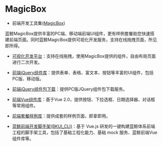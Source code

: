 # MagicBox

- 前端开发工具集([MagicBox](https://magicbox.bk.tencent.com/static_api/v3/main/index.html))

蓝鲸MagicBox提供丰富的PC端、移动端前端UI组件，更有样例套餐助您快速搭建前端页面。同时蓝鲸MagicBox提供可视化开发服务，支持在线拖拽页面，所见即所得。

- [可视化开发平台](https://magicbox.bk.tencent.com/static_api/v3/index.html#build/show)：支持在线拖拽，使用MagicBox提供的组件，自由布局页面进行二次开发。 

- [前端jQuery组件库](https://magicbox.bk.tencent.com/static_api/v3/index.html#index?isPro=1)：提供表单、表格、富文本、按钮等丰富的UI组件，包括PC版、移动版。  

- [前端jQuery组件包下载](https://magicbox.bk.tencent.com/static_api/v3/index.html#plugin)：提供PC版JQuery组件包下载服务。

- [前端Vue组件库](https://magicbox.bk.tencent.com/static_api/v3/components_vue/2.0/example/index.html#/)：基于Vue 2.0，提供按钮、下拉选框、日期选择器、对话框等常用组件。

- [前端套餐样例库](https://magicbox.bk.tencent.com/static_api/v3/index.html#templates)：提供成套的样例页面，即拿即用。

- [蓝鲸前端开发脚手架(BKUI_CLI)](https://bk.tencent.com/docs/document/6.0/19/583)：基于 Vue.js 研发的一键构建蓝鲸体系前端工程的脚手架工具，包括了基础工程化能力、基础 mock 服务、蓝鲸前端Vue组件库等。
